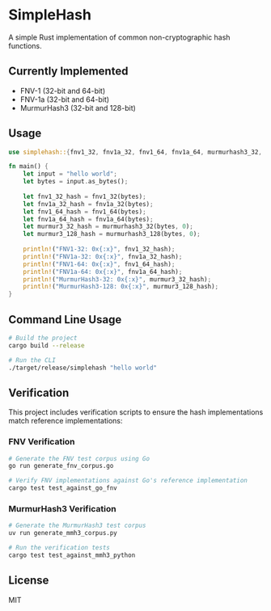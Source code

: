 # SimpleHash

A simple Rust implementation of common non-cryptographic hash functions.

## Currently Implemented

- FNV-1 (32-bit and 64-bit)
- FNV-1a (32-bit and 64-bit)
- MurmurHash3 (32-bit and 128-bit)

## Usage

```rust
use simplehash::{fnv1_32, fnv1a_32, fnv1_64, fnv1a_64, murmurhash3_32, murmurhash3_128};

fn main() {
    let input = "hello world";
    let bytes = input.as_bytes();
    
    let fnv1_32_hash = fnv1_32(bytes);
    let fnv1a_32_hash = fnv1a_32(bytes);
    let fnv1_64_hash = fnv1_64(bytes);
    let fnv1a_64_hash = fnv1a_64(bytes);
    let murmur3_32_hash = murmurhash3_32(bytes, 0);
    let murmur3_128_hash = murmurhash3_128(bytes, 0);
    
    println!("FNV1-32: 0x{:x}", fnv1_32_hash);
    println!("FNV1a-32: 0x{:x}", fnv1a_32_hash);
    println!("FNV1-64: 0x{:x}", fnv1_64_hash);
    println!("FNV1a-64: 0x{:x}", fnv1a_64_hash);
    println!("MurmurHash3-32: 0x{:x}", murmur3_32_hash);
    println!("MurmurHash3-128: 0x{:x}", murmur3_128_hash);
}
```

## Command Line Usage

```bash
# Build the project
cargo build --release

# Run the CLI
./target/release/simplehash "hello world"
```

## Verification

This project includes verification scripts to ensure the hash implementations match reference implementations:

### FNV Verification

```bash
# Generate the FNV test corpus using Go
go run generate_fnv_corpus.go

# Verify FNV implementations against Go's reference implementation
cargo test test_against_go_fnv
```

### MurmurHash3 Verification

```bash
# Generate the MurmurHash3 test corpus
uv run generate_mmh3_corpus.py

# Run the verification tests
cargo test test_against_mmh3_python
```

## License

MIT